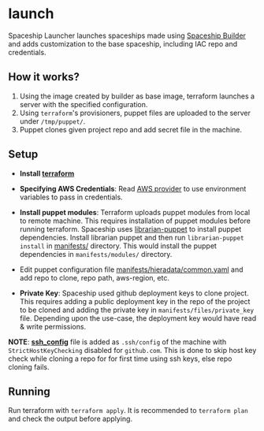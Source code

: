 # launch

Spaceship Launcher launches spaceships made using [Spaceship
Builder](spaceship/build/) and adds customization to the base spaceship,
including IAC repo and credentials.


## How it works?

1. Using the image created by builder as base image, terraform launches a
server with the specified configuration.
2. Using `terraform`'s provisioners, puppet files are uploaded to the server
under `/tmp/puppet/`.
3. Puppet clones given project repo and add secret file in the machine.


## Setup

* __Install [terraform](https://www.terraform.io/downloads.html)__

* __Specifying AWS Credentials__: Read
[AWS provider](https://www.terraform.io/docs/providers/aws/) to use
environment variables to pass in credentials.

* __Install puppet modules__: Terraform uploads puppet modules from local to
remote machine. This requires installation of puppet modules before running
terraform. Spaceship uses [librarian-puppet](http://librarian-puppet.com/) to
install puppet dependencies. Install librarian puppet and then run
`librarian-puppet install` in [manifests/](manifests/) directory. This would
install the puppet dependencies in `manifests/modules/` directory.

* Edit puppet configuration file
[manifests/hieradata/common.yaml](manifests/hieradata/common.yaml.sample)
and add repo to clone, repo path, aws-region, etc.

* __Private Key__: Spaceship used github deployment keys to clone project.
This requires adding a public deployment key in the repo of the project to
be cloned and adding the private key in `manifests/files/private_key` file.
Depending upon the use-case, the deployment key would have read & write
permissions.

__NOTE__: __[ssh_config](manifests/files/ssh_config)__ file is added as
`.ssh/config` of the machine with `StrictHostKeyChecking` disabled for
`github.com`. This is done to skip host key check while cloning a repo for
for first time using ssh keys, else repo cloning fails.


## Running

Run terraform with `terraform apply`. It is recommended to `terraform plan`
and check the output before applying.
